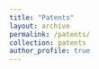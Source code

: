 ```yaml
---
title: "Patents"
layout: archive
permalink: /patents/
collection: patents
author_profile: true
---
```

